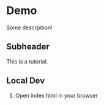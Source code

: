 # Demo
Some descrpition!

## Subheader
This is a tutorial.

## Local Dev

1. Open index.html in your browser